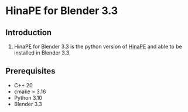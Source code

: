 # HinaPE for Blender 3.3

## Introduction

1. HinaPE for Blender 3.3 is the python version of [HinaPE](https://github.com/HinaPE/HinaPE.git) and able to be installed in Blender 3.3.

## Prerequisites

- C++ 20
- cmake > 3.16
- Python 3.10
- Blender 3.3